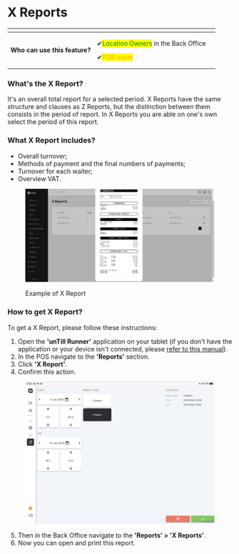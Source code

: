 # X Reports

<table data-card-size="large" data-view="cards" data-full-width="false"><thead><tr><th></th><th></th><th></th></tr></thead><tbody><tr><td><strong>Who can use this feature?</strong></td><td><p><span data-gb-custom-inline data-tag="emoji" data-code="2714">✔</span><mark style="color:green;">Location Owners</mark> in the Back Office</p><p><span data-gb-custom-inline data-tag="emoji" data-code="2714">✔</span><mark style="color:orange;">POS users</mark> </p></td><td></td></tr></tbody></table>

### What's the X Report?

It's an overall total report for a selected period. X Reports have the same structure and clauses as Z Reports, but the distinction between them consists in the period of report. In X Reports you are able on one's own select the period of this report.

### What X Report includes?

* Overall turnover;
* Methods of payment and the final numbers of payments;
* Turnover for each waiter;
* Overview VAT.

<figure><img src="../.gitbook/assets/xreport.jpg" alt=""><figcaption><p>Example of X Report</p></figcaption></figure>

### How to get X Report?

To get a X Report, please follow these instructions:

1. Open the **'unTill Runner'** application on your tablet (if you don't have the application or your device isn't connected, please [refer to this manual](../general/equipment/add-a-device.md)).
2. In the POS navigate to the **'Reports'** section.
3. Click **'X Report'**.
4. Confirm this action.

<figure><img src="../.gitbook/assets/xreport2.jpg" alt="" width="563"><figcaption></figcaption></figure>

5. Then in the Back Office navigate to the **'Reports' > 'X Reports'**.
6. Now you can open and print this report.
